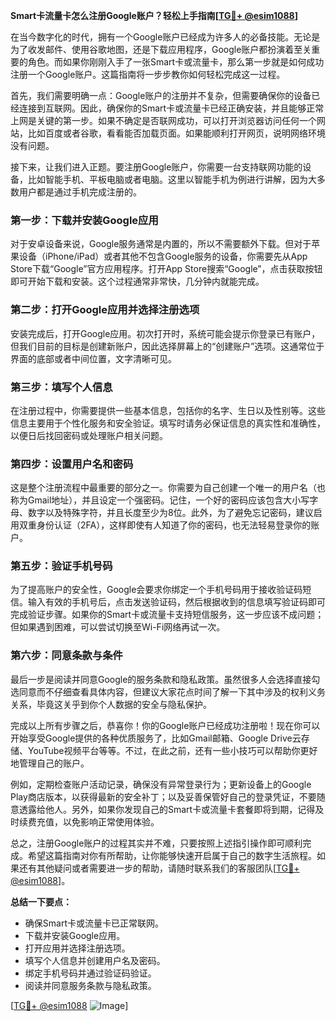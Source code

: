**Smart卡流量卡怎么注册Google账户？轻松上手指南[[TG💪+ @esim1088](https://t.me/s/esim1088)]**

在当今数字化的时代，拥有一个Google账户已经成为许多人的必备技能。无论是为了收发邮件、使用谷歌地图，还是下载应用程序，Google账户都扮演着至关重要的角色。而如果你刚刚入手了一张Smart卡或流量卡，那么第一步就是如何成功注册一个Google账户。这篇指南将一步步教你如何轻松完成这一过程。

首先，我们需要明确一点：Google账户的注册并不复杂，但需要确保你的设备已经连接到互联网。因此，确保你的Smart卡或流量卡已经正确安装，并且能够正常上网是关键的第一步。如果不确定是否联网成功，可以打开浏览器访问任何一个网站，比如百度或者谷歌，看看能否加载页面。如果能顺利打开网页，说明网络环境没有问题。

接下来，让我们进入正题。要注册Google账户，你需要一台支持联网功能的设备，比如智能手机、平板电脑或者电脑。这里以智能手机为例进行讲解，因为大多数用户都是通过手机完成注册的。

### 第一步：下载并安装Google应用

对于安卓设备来说，Google服务通常是内置的，所以不需要额外下载。但对于苹果设备（iPhone/iPad）或者其他不包含Google服务的设备，你需要先从App Store下载“Google”官方应用程序。打开App Store搜索“Google”，点击获取按钮即可开始下载和安装。这个过程通常非常快，几分钟内就能完成。

### 第二步：打开Google应用并选择注册选项

安装完成后，打开Google应用。初次打开时，系统可能会提示你登录已有账户，但我们目前的目标是创建新账户，因此选择屏幕上的“创建账户”选项。这通常位于界面的底部或者中间位置，文字清晰可见。

### 第三步：填写个人信息

在注册过程中，你需要提供一些基本信息，包括你的名字、生日以及性别等。这些信息主要用于个性化服务和安全验证。填写时请务必保证信息的真实性和准确性，以便日后找回密码或处理账户相关问题。

### 第四步：设置用户名和密码

这是整个注册流程中最重要的部分之一。你需要为自己创建一个唯一的用户名（也称为Gmail地址），并且设定一个强密码。记住，一个好的密码应该包含大小写字母、数字以及特殊字符，并且长度至少为8位。此外，为了避免忘记密码，建议启用双重身份认证（2FA），这样即使有人知道了你的密码，也无法轻易登录你的账户。

### 第五步：验证手机号码

为了提高账户的安全性，Google会要求你绑定一个手机号码用于接收验证码短信。输入有效的手机号后，点击发送验证码，然后根据收到的信息填写验证码即可完成验证步骤。如果你的Smart卡或流量卡支持短信服务，这一步应该不成问题；但如果遇到困难，可以尝试切换至Wi-Fi网络再试一次。

### 第六步：同意条款与条件

最后一步是阅读并同意Google的服务条款和隐私政策。虽然很多人会选择直接勾选同意而不仔细查看具体内容，但建议大家花点时间了解一下其中涉及的权利义务关系，毕竟这关乎到你个人数据的安全与隐私保护。

完成以上所有步骤之后，恭喜你！你的Google账户已经成功注册啦！现在你可以开始享受Google提供的各种优质服务了，比如Gmail邮箱、Google Drive云存储、YouTube视频平台等等。不过，在此之前，还有一些小技巧可以帮助你更好地管理自己的账户。

例如，定期检查账户活动记录，确保没有异常登录行为；更新设备上的Google Play商店版本，以获得最新的安全补丁；以及妥善保管好自己的登录凭证，不要随意透露给他人。另外，如果你发现自己的Smart卡或流量卡套餐即将到期，记得及时续费充值，以免影响正常使用体验。

总之，注册Google账户的过程其实并不难，只要按照上述指引操作即可顺利完成。希望这篇指南对你有所帮助，让你能够快速开启属于自己的数字生活旅程。如果还有其他疑问或者需要进一步的帮助，请随时联系我们的客服团队[[TG💪+ @esim1088](https://t.me/s/esim1088)]。

**总结一下要点：**
- 确保Smart卡或流量卡已正常联网。
- 下载并安装Google应用。
- 打开应用并选择注册选项。
- 填写个人信息并创建用户名及密码。
- 绑定手机号码并通过验证码验证。
- 阅读并同意服务条款与隐私政策。

[[TG💪+ @esim1088](https://t.me/s/esim1088) ![Image](https://i.postimg.cc/4NQfJmqS/Snipaste-2025-05-13-00-14-12.png)]